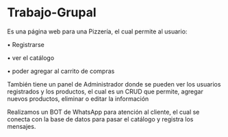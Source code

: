 # Trabajo-Grupal


Es una página web para una Pizzería, el cual permite al usuario:

•	Registrarse

•	ver el catálogo

•	poder agregar al carrito de compras

También tiene un panel de Administrador donde se pueden ver los usuarios registrados y los productos, el cual es un CRUD que permite, agregar nuevos productos, eliminar o editar la información 

Realizamos un BOT de WhatsApp para atención al cliente, el cual se conecta con la base de datos para pasar el catálogo y registra los mensajes. 
